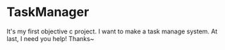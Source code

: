 # TaskManager
It's my first objective c project.
I want to make a task manage system.
At last, I need you help!
Thanks~
